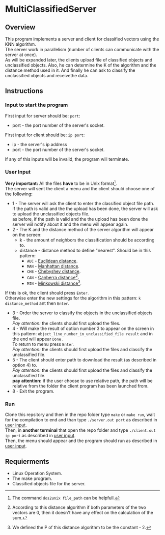# MultiClassifiedServer
## Overview
This program implements a server and client for classified vectors using the KNN algorithm.</br>
The server work in parallelism (number of clients can communicate with the server at once).</br>
As will be expanded later, the clients upload file of classified objects and unclassified objects. Also, he can determine the K of the algorithm and the distance method used in it. And finally he can ask to classify the unclassified objects and receivethe data.

## Instructions
### Input to start the program
First input for server should be: `port`:
- port - the port number of the server's socket.

First input for client should be: `ip port`:
- ip - the server's ip address
- port - the port number of the server's socket.

If any of this inputs will be invalid, the program will terminate.

### User Input
**Very important:** All the files **have** to be in Unix format[^1].</br>
The server will sent the client a menu and the client should choose one of the following:
- 1 - The server will ask the client to enter the classified object file path.</br>
If the path is valid and the the upload has been done, the server will ask to upload the unclassified objects file.</br>
as before, if the path is valid and the the upload has been done the server wiil notify about it and the menu will appear again.
- 2 - The K and the distance method of the server algorithm will appear on the screen:</br>
  - k - the amount of neighbors the classification should be according to. </br>
  - distance - distance method to define "nearest". Should be in this pattern:
    - `AUC` - [Euclidean distance](https://en.wikipedia.org/wiki/Euclidean_distance).
    - `MAN` - [Manhattan distance](https://en.wikipedia.org/wiki/Taxicab_geometry).
    - `CHB` - [Chebyshev distance](https://en.wikipedia.org/wiki/Chebyshev_distance).
    - `CAN` - [Canberra distance](https://en.wikipedia.org/wiki/Canberra_distance)[^2].
    - `MIN` - [Minkowski distance](https://en.wikipedia.org/wiki/Minkowski_distance)[^3].
    
If this is ok, the client should press `Enter`.</br>
Otherwise enter the new settings for the algorithm in this pattern: `k distance_method` ant then `Enter`.</br>
- 3 - Order the server to classify the objects in the unclassified objects file.</br>
*Pay attention:* the clients should first upload the files.
- 4 - Will make the result of option number 3 to appear on the screen in this pattern:
`object_line_number_in_unclassified_file result` and in the end will appear `Done.`</br>
To return to menu press `Enter`.</br>
*Pay attention:* the clients should first upload the files and classify the unclassified file.
- 5 - The client should enter path to download the result (as described in option 4) to.</br>
*Pay attention:* the clients should first upload the files and classify the unclassified file.</br>
**pay attention:** if the user choose to use relative path, the path will be relative from the folder the client program has been launched from.
- 8 - Exit the program.

### Run
Clone this repsitory and then in the repo folder type `make` or `make run`, wait for the compilation to end and than type `./server.out port` as described in [user input](https://github.com/noam1222/MultiClassifiedServer/edit/main/README.md#input-to-start-the-program). </br>
Then, in **another terminal** that open the repo folder and type `./client.out ip port` as described in [user input](https://github.com/noam1222/MultiClassifiedServer/edit/main/README.md#input-to-start-the-program). </br>
Then, the menu should appear and the program should run as described in [user input](https://github.com/noam1222/MultiClassifiedServer/edit/main/README.md#user-input).</br>

## Requierments
- Linux Operation System.
- The make program.
- Classified objects file for the server.

[^1]: The command `dos2unix file_path` can be helpfull.
[^2]: According to this distance algorithm if both parameters of the two vectors are 0, then it doesn't have any effect on the calculation of the sum.
[^3]: We defined the P of this distance algorithm to be the constant - 2.
